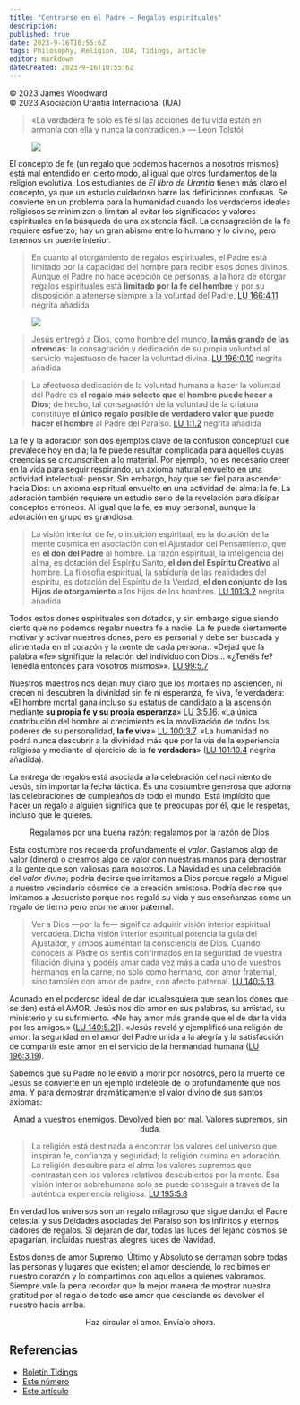 ```yaml
---
title: "Centrarse en el Padre – Regalos espirituales"
description: 
published: true
date: 2023-9-16T10:55:6Z
tags: Philosophy, Religion, IUA, Tidings, article
editor: markdown
dateCreated: 2023-9-16T10:55:6Z
---
```


<p class="v-card v-sheet theme--light grey lighten-3 px-2">© 2023 James Woodward<br>© 2023 Asociación Urantia Internacional (IUA)</p>

> «La verdadera fe solo es fe si las acciones de tu vida están en armonía con ella y nunca la contradicen.»  — León Tolstói  

<figure id="Figure_1" class="image urantiapedia image-style-align-left">
<img src="/image/article/IUA_Tidings/James-Woodward-headshot-150x150.jpeg">
</figure>

El concepto de fe (un regalo que podemos hacernos a nosotros mismos) está mal entendido en cierto modo, al igual que otros fundamentos de la religión evolutiva. Los estudiantes de _El libro de Urantia_ tienen más claro el concepto, ya que un estudio cuidadoso barre las definiciones confusas. Se convierte en un problema para la humanidad cuando los verdaderos ideales religiosos se minimizan o limitan al evitar los significados y valores espirituales en la búsqueda de una existencia fácil. La consagración de la fe requiere esfuerzo; hay un gran abismo entre lo humano y lo divino, pero tenemos un puente interior.
<br style="clear:both;"/>

> En cuanto al otorgamiento de regalos espirituales, el Padre está limitado por la capacidad del hombre para recibir esos dones divinos. Aunque el Padre no hace acepción de personas, a la hora de otorgar regalos espirituales está **limitado por la fe del hombre** y por su disposición a atenerse siempre a la voluntad del Padre. [LU 166:4.11](/es/The_Urantia_Book/166#p4_11) negrita añadida

<figure id="Figure_1" class="image urantiapedia">
<img src="/image/article/IUA_Tidings/gift-ua_Bob_Dmyt_ua.jpg">
</figure>

> Jesús entregó a Dios, como hombre del mundo, **la más grande de las ofrendas**: la consagración y dedicación de su propia voluntad al servicio majestuoso de hacer la voluntad divina. [LU 196:0.10](/es/The_Urantia_Book/196#p0_10) negrita añadida

> La afectuosa dedicación de la voluntad humana a hacer la voluntad del Padre es **el regalo más selecto que el hombre puede hacer a Dios**; de hecho, tal consagración de la voluntad de la criatura constituye **el único regalo posible de verdadero valor que puede hacer el hombre** al Padre del Paraíso. [LU 1:1.2](/es/The_Urantia_Book/1#p1_2) negrita añadida

La fe y la adoración son dos ejemplos clave de la confusión conceptual que prevalece hoy en día; la fe puede resultar complicada para aquellos cuyas creencias se circunscriben a lo material. Por ejemplo, no es necesario creer en la vida para seguir respirando, un axioma natural envuelto en una actividad intelectual: pensar. Sin embargo, hay que ser fiel para ascender hacia Dios: un axioma espiritual envuelto en una actividad del alma: la fe. La adoración también requiere un estudio serio de la revelación para disipar conceptos erróneos. Al igual que la fe, es muy personal, aunque la adoración en grupo es grandiosa.  

> La visión interior de fe, o intuición espiritual, es la dotación de la mente cósmica en asociación con el Ajustador del Pensamiento, que es **el don del Padre** al hombre. La razón espiritual, la inteligencia del alma, es dotación del Espíritu Santo, **el don del Espíritu Creativo** al hombre. La filosofía espiritual, la sabiduría de las realidades del espíritu, es dotación del Espíritu de la Verdad, **el don conjunto de los Hijos de otorgamiento** a los hijos de los hombres. [LU 101:3.2](/es/The_Urantia_Book/101#p3_2) negrita añadida

Todos estos dones espirituales son dotados, y sin embargo sigue siendo cierto que no podemos regalar nuestra fe a nadie. La fe puede ciertamente motivar y activar nuestros dones, pero es personal y debe ser buscada y alimentada en el corazón y la mente de cada persona.. «Dejad que la palabra «fe» signifique la relación del individuo con Dios… «¿Tenéis fe? Tenedla entonces para vosotros mismos»». [LU 99:5.7](/es/The_Urantia_Book/99#p5_7)

Nuestros maestros nos dejan muy claro que los mortales no ascienden, ni crecen ni descubren la divinidad sin fe ni esperanza, fe viva, fe verdadera: «El hombre mortal gana incluso su estatus de candidato a la ascensión mediante **su propia fe y su propia esperanza**» [LU 3:5.16](/es/The_Urantia_Book/3#p5_16). «La única contribución del hombre al crecimiento es la movilización de todos los poderes de su personalidad, **la fe viva**» [LU 100:3.7](/es/The_Urantia_Book/100#p3_7). «La humanidad no podrá nunca descubrir a la divinidad más que por la vía de la experiencia religiosa y mediante el ejercicio de la **fe verdadera**» ([LU 101:10.4](/es/The_Urantia_Book/101#p10_4) negrita añadida).

La entrega de regalos está asociada a la celebración del nacimiento de Jesús, sin importar la fecha fáctica. Es una costumbre generosa que adorna las celebraciones de cumpleaños de todo el mundo. Está implícito que hacer un regalo a alguien significa que te preocupas por él, que le respetas, incluso que le quieres.

<p style="text-align:center;">Regalamos por una buena razón; regalamos por la razón de Dios.</p>

Esta costumbre nos recuerda profundamente el _valor_. Gastamos algo de valor (dinero) o creamos algo de valor con nuestras manos para demostrar a la gente que son valiosas para nosotros. La Navidad es una celebración del _valor divino_; podría decirse que imitamos a Dios porque regaló a Miguel a nuestro vecindario cósmico de la creación amistosa. Podría decirse que imitamos a Jesucristo porque nos regaló su vida y sus enseñanzas como un regalo de tierno pero enorme amor paternal.

> Ver a Dios —por la fe— significa adquirir visión interior espiritual verdadera. Dicha visión interior espiritual potencia la guía del Ajustador, y ambos aumentan la consciencia de Dios. Cuando conocéis al Padre os sentís confirmados en la seguridad de vuestra filiación divina y podéis amar cada vez más a cada uno de vuestros hermanos en la carne, no solo como hermano, con amor fraternal, sino también con amor de padre, con afecto paternal. [LU 140:5.13](/es/The_Urantia_Book/140#p5_13)

Acunado en el poderoso ideal de dar (cualesquiera que sean los dones que se den) está el AMOR. Jesús nos dio amor en sus palabras, su amistad, su ministerio y su sufrimiento. «No hay amor más grande que el de dar la vida por los amigos.» ([LU 140:5.21](/es/The_Urantia_Book/140#p5_21)). «Jesús reveló y ejemplificó una religión de amor: la seguridad en el amor del Padre unida a la alegría y la satisfacción de compartir este amor en el servicio de la hermandad humana ([LU 196:3.19](/es/The_Urantia_Book/196#p3_19)).

Sabemos que su Padre no le envió a morir por nosotros, pero la muerte de Jesús se convierte en un ejemplo indeleble de lo profundamente que nos ama. Y para demostrar dramáticamente el valor divino de sus santos axiomas:  

<p style="text-align:center;">Amad a vuestros enemigos. Devolved bien por mal. Valores supremos, sin duda. </p>

> La religión está destinada a encontrar los valores del universo que inspiran fe, confianza y seguridad; la religión culmina en adoración. La religión descubre para el alma los valores supremos que contrastan con los valores relativos descubiertos por la mente. Esa visión interior sobrehumana solo se puede conseguir a través de la auténtica experiencia religiosa. [LU 195:5.8](/es/The_Urantia_Book/195#p5_8)

En verdad los universos son un regalo milagroso que sigue dando: el Padre celestial y sus Deidades asociadas del Paraíso son los infinitos y eternos dadores de regalos. Si dejaran de dar, todas las luces del lejano cosmos se apagarían, incluidas nuestras alegres luces de Navidad.  

Estos dones de amor Supremo, Último y Absoluto se derraman sobre todas las personas y lugares que existen; el amor desciende, lo recibimos en nuestro corazón y lo compartimos con aquellos a quienes valoramos. Siempre vale la pena recordar que la mejor manera de mostrar nuestra gratitud por el regalo de todo ese amor que desciende es devolver el nuestro hacia arriba.

<p style="text-align:center;">Haz circular el amor. Envíalo ahora.</p>

## Referencias

- [Boletín Tidings](https://urantia-association.org/newsletter/ncategory/tidings-es/?lang=es)
- [Este número](https://urantia-association.org/newsletter/tidings-diciembre-2023/?lang=es)
- [Este artículo](https://urantia-association.org/centrarse-en-el-padre-regalos-espirituales/?lang=es)